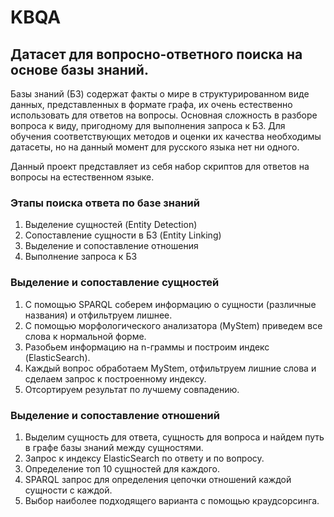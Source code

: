 # KBQA

## Датасет для вопросно-ответного поиска на основе базы знаний.

Базы знаний (БЗ) содержат факты о мире в структурированном виде данных, представленных в формате графа, их очень естественно использовать для ответов на вопросы. Основная сложность в разборе вопроса к виду, пригодному для выполнения запроса к БЗ. Для обучения соответствующих методов и оценки их качества необходимы датасеты, но на данный момент для русского языка нет ни одного.

Данный проект представляет из себя набор скриптов для ответов на вопросы на естественном языке.

### Этапы поиска ответа по базе знаний

1. Выделение сущностей (Entity Detection)
2. Сопоставление сущности в БЗ (Entity Linking)
3. Выделение и сопоставление отношения
4. Выполнение запроса к БЗ

### Выделение и сопоставление сущностей

1. С помощью SPARQL соберем информацию о сущности (различные названия) и отфильтруем лишнее.
2. С помощью морфологического анализатора (MyStem) приведем все слова к нормальной форме.
3. Разобьем информацию на n-граммы и построим индекс (ElasticSearch).
4. Каждый вопрос обработаем MyStem, отфильтруем лишние слова и сделаем запрос к построенному индексу.
5. Отсортируем результат по лучшему совпадению.

### Выделение и сопоставление отношений

1. Выделим сущность для ответа, сущность для вопроса и найдем путь в графе базы знаний между сущностями. 
2. Запрос к индексу ElasticSearch по ответу и по вопросу.
3. Определение топ 10 сущностей для каждого.
4. SPARQL запрос для определения цепочки отношений каждой сущности с каждой.
5. Выбор наиболее подходящего варианта с помощью краудсорсинга. 
